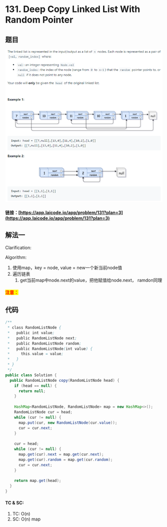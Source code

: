 # 131. Deep Copy Linked List With Random Pointer

## 题目

![](<../../.gitbook/assets/image (90).png>)

#### 链接：[https://app.laicode.io/app/problem/131?plan=3](https://app.laicode.io/app/problem/131?plan=3)

## 解法一

Clarification:&#x20;

Algorithm:&#x20;

1. 使用map，key = node, value = new一个新当前node值
2. 遍历链表
   1. get当前map中node.next的value，把他赋值给node.next， ramdon同理

#### <mark style="color:red;">注意：</mark>

## 代码

```java
/**
 * class RandomListNode {
 *   public int value;
 *   public RandomListNode next;
 *   public RandomListNode random;
 *   public RandomListNode(int value) {
 *     this.value = value;
 *   }
 * }
 */
public class Solution {
  public RandomListNode copy(RandomListNode head) {
    if (head == null) {
      return null;
    }

    HashMap<RandomListNode, RandomListNode> map = new HashMap<>();
    RandomListNode cur = head;
    while (cur != null) {
      map.put(cur, new RandomListNode(cur.value));
      cur = cur.next;
    }

    cur = head;
    while (cur != null) {
      map.get(cur).next = map.get(cur.next);
      map.get(cur).random = map.get(cur.random);
      cur = cur.next;
    }

    return map.get(head);
  }
}
```

#### TC & SC:&#x20;

1. TC: O(n)
2. SC: O(n) map
